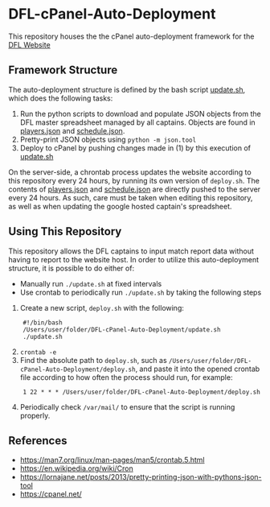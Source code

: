 # DFL-cPanel-Auto-Deployment
This repository houses the the cPanel auto-deployment framework for the [DFL Website](http://foyausa.org/index.html)

## Framework Structure
The auto-deployment structure is defined by the bash script [update.sh](./update.sh), which does the following tasks:
1. Run the python scripts to download and populate JSON objects from the DFL master spreadsheet managed by all captains. Objects are found in [players.json](./players.json) and [schedule.json](./schedule.json).
2. Pretty-print JSON objects using `python -m json.tool`
3. Deploy to cPanel by pushing changes made in (1) by this execution of [update.sh](./update.sh)

On the server-side, a chrontab process updates the website according to this repository every 24 hours, by running its own version of `deploy.sh`. The contents of [players.json](./players.json) and [schedule.json](./schedule.json) are directly pushed to the server every 24 hours. As such, care must be taken when editing this repository, as well as when updating the google hosted captain's spreadsheet.

## Using This Repository
This repository allows the DFL captains to input match report data without having to report to the website host. In order to utilize this auto-deployment structure, it is possible to do either of:
* Manually run `./update.sh` at fixed intervals
* Use crontab to periodically run `./update.sh` by taking the following steps
1. Create a new script, `deploy.sh` with the following:
```
    #!/bin/bash
    /Users/user/folder/DFL-cPanel-Auto-Deployment/update.sh
    ./update.sh
```
  2. `crontab -e`
  3. Find the absolute path to `deploy.sh`, such as `/Users/user/folder/DFL-cPanel-Auto-Deployment/deploy.sh`, and paste it into the opened crontab file according to how often the process should run, for example:

```
    1 22 * * * /Users/user/folder/DFL-cPanel-Auto-Deployment/deploy.sh
```
  4. Periodically check `/var/mail/` to ensure that the script is running properly.

## References
* https://man7.org/linux/man-pages/man5/crontab.5.html
* https://en.wikipedia.org/wiki/Cron
* https://lornajane.net/posts/2013/pretty-printing-json-with-pythons-json-tool
* https://cpanel.net/
